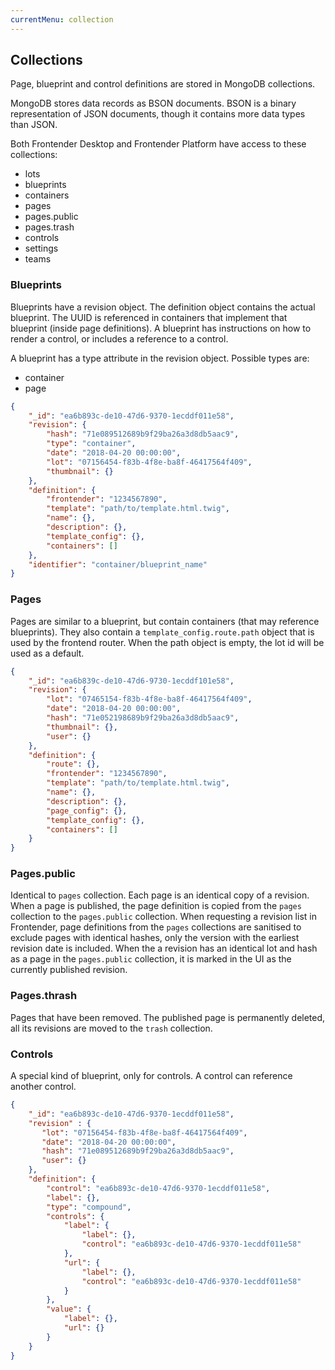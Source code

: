 ```yaml
---
currentMenu: collection
---
```


## Collections
Page, blueprint and control definitions are stored in MongoDB collections.

MongoDB stores data records as BSON documents. BSON is a binary representation of JSON documents, though it contains more data types than JSON.

Both Frontender Desktop and Frontender Platform have access to these collections:
* lots
* blueprints
* containers
* pages
* pages.public
* pages.trash
* controls
* settings
* teams

### Blueprints
Blueprints have a revision object. The definition object contains the actual blueprint. The UUID is referenced in containers that implement that blueprint (inside page definitions). A blueprint has instructions on how to render a control, or includes a reference to a control.

A blueprint has a type attribute in the revision object. Possible types are:
* container
* page

```JSON
{
    "_id": "ea6b893c-de10-47d6-9370-1ecddf011e58",
    "revision": {
        "hash": "71e089512689b9f29ba26a3d8db5aac9",
        "type": "container",
        "date": "2018-04-20 00:00:00",
        "lot": "07156454-f83b-4f8e-ba8f-46417564f409",
        "thumbnail": {}
    },
    "definition": {
        "frontender": "1234567890",
        "template": "path/to/template.html.twig",
        "name": {},
        "description": {},
        "template_config": {},
        "containers": []
    },
    "identifier": "container/blueprint_name"
}
```

### Pages
Pages are similar to a blueprint, but contain containers (that may reference blueprints). They also contain a `template_config.route.path` object that is used by the frontend router. When the path object is empty, the lot id will be used as a default.

```JSON
{
    "_id": "ea6b839c-de10-47d6-9730-1ecddf101e58",
    "revision": {
        "lot": "07465154-f83b-4f8e-ba8f-46417564f409",
        "date": "2018-04-20 00:00:00",
        "hash": "71e052198689b9f29ba26a3d8db5aac9",
        "thumbnail": {},
        "user": {}
    },
    "definition": {
        "route": {},
        "frontender": "1234567890",
        "template": "path/to/template.html.twig",
        "name": {},
        "description": {},
        "page_config": {},
        "template_config": {},
        "containers": []
    }
}
```

### Pages.public
Identical to `pages` collection. Each page is an identical copy of a revision. When a page is published, the page definition is copied from the `pages` collection to the `pages.public` collection. When requesting a revision list in Frontender, page definitions from the `pages` collections are sanitised to exclude pages with identical hashes, only the version with the earliest revision date is included. When the a revision has an identical lot and hash as a page in the `pages.public` collection, it is marked in the UI as the currently published revision.

### Pages.thrash
Pages that have been removed. The published page is permanently deleted, all its revisions are moved to the `trash` collection.

### Controls
A special kind of blueprint, only for controls. A control can reference another control.

```JSON
{
    "_id": "ea6b893c-de10-47d6-9370-1ecddf011e58",
    "revision" : {
       "lot": "07156454-f83b-4f8e-ba8f-46417564f409",
       "date": "2018-04-20 00:00:00",
       "hash": "71e089512689b9f29ba26a3d8db5aac9",
       "user": {}
    },
    "definition": {
        "control": "ea6b893c-de10-47d6-9370-1ecddf011e58",
        "label": {},
        "type": "compound",
        "controls": {
            "label": {
                "label": {},
                "control": "ea6b893c-de10-47d6-9370-1ecddf011e58"
            },
            "url": {
                "label": {},
                "control": "ea6b893c-de10-47d6-9370-1ecddf011e58"
            }
        },
        "value": {
            "label": {},
            "url": {}
        }
    }
}
```
